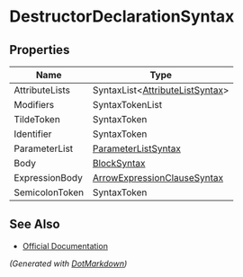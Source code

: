 # DestructorDeclarationSyntax

## Properties

| Name           | Type                                                          |
| -------------- | ------------------------------------------------------------- |
| AttributeLists | SyntaxList\<[AttributeListSyntax](AttributeListSyntax.md)>    |
| Modifiers      | SyntaxTokenList                                               |
| TildeToken     | SyntaxToken                                                   |
| Identifier     | SyntaxToken                                                   |
| ParameterList  | [ParameterListSyntax](ParameterListSyntax.md)                 |
| Body           | [BlockSyntax](BlockSyntax.md)                                 |
| ExpressionBody | [ArrowExpressionClauseSyntax](ArrowExpressionClauseSyntax.md) |
| SemicolonToken | SyntaxToken                                                   |

## See Also

* [Official Documentation](https://docs.microsoft.com/en-us/dotnet/api/microsoft.codeanalysis.csharp.syntax.destructordeclarationsyntax)


*\(Generated with [DotMarkdown](http://github.com/JosefPihrt/DotMarkdown)\)*